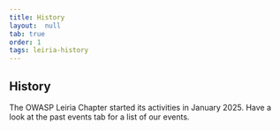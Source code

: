 ```yaml
---
title: History
layout:  null
tab: true
order: 1
tags: leiria-history
---
```


## History

The OWASP Leiria Chapter started its activities in January 2025. Have a look at the past events tab for a list of our events.